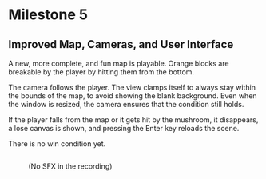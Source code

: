 # Milestone 5

## Improved Map, Cameras, and User Interface

A new, more complete, and fun map is playable. Orange blocks are breakable by the player by hitting them from the bottom.

The camera follows the player. The view clamps itself to always stay within the bounds of the map, to avoid showing the blank background. Even when the window is resized, the camera ensures that the condition still holds.

If the player falls from the map or it gets hit by the mushroom, it disappears, a lose canvas is shown, and pressing the Enter key reloads the scene.

There is no win condition yet.

<figure><img src="../.gitbook/assets/Screen Recording 2025-04-14 at 15.03.10.gif" alt=""><figcaption><p>(No SFX in the recording)</p></figcaption></figure>
